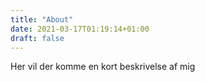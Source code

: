 ```yaml
---
title: "About"
date: 2021-03-17T01:19:14+01:00
draft: false
---
```

Her vil der komme en kort beskrivelse af mig